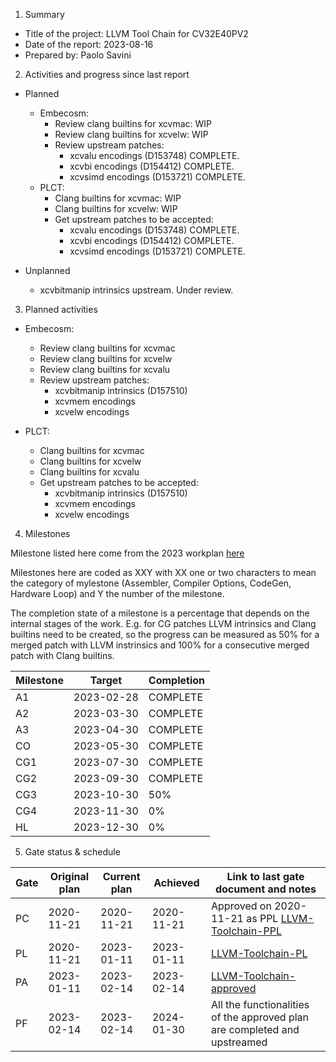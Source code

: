 1. Summary
- Title of the project: LLVM Tool Chain for CV32E40PV2
- Date of the report: 2023-08-16
- Prepared by: Paolo Savini


2. Activities and progress since last report
- Planned
  - Embecosm:
    - Review clang builtins for xcvmac: WIP
    - Review clang builtins for xcvelw: WIP
    - Review upstream patches:
      - xcvalu encodings (D153748) COMPLETE.
      - xcvbi encodings (D154412) COMPLETE.
      - xcvsimd encodings (D153721) COMPLETE.
  - PLCT:
    - Clang builtins for xcvmac: WIP
    - Clang builtins for xcvelw: WIP
    - Get upstream patches to be accepted:
      - xcvalu encodings (D153748) COMPLETE.
      - xcvbi encodings (D154412) COMPLETE.
      - xcvsimd encodings (D153721) COMPLETE.

- Unplanned
  - xcvbitmanip intrinsics upstream. Under review.

3. Planned activities
- Embecosm:
  - Review clang builtins for xcvmac
  - Review clang builtins for xcvelw
  - Review clang builtins for xcvalu
  - Review upstream patches:
    - xcvbitmanip intrinsics (D157510)
    - xcvmem encodings
    - xcvelw encodings

- PLCT: 
  - Clang builtins for xcvmac
  - Clang builtins for xcvelw
  - Clang builtins for xcvalu
  - Get upstream patches to be accepted:
    - xcvbitmanip intrinsics (D157510)
    - xcvmem encodings
    - xcvelw encodings

4. Milestones

Milestone listed here come from the 2023 workplan [here](https://github.com/openhwgroup/programs/blob/master/Project-Descriptions-and-Plans/LLVM-Toolchain/COREV_LLVM_Plan_Approved_2023.md)

Milestones here are coded as XXY with XX one or two characters to mean the category of mylestone (Assembler, Compiler Options, CodeGen, Hardware Loop) and Y the number of the milestone.

The completion state of a milestone is a percentage that depends on the internal stages of the work. E.g. for CG patches LLVM intrinsics and Clang builtins need to be created, so the progress can be measured as 50% for a merged patch with LLVM instrinsics and 100% for a consecutive merged patch with Clang builtins.

| Milestone | Target     | Completion |
| --------- | ---------- | ---------- |
| A1        | 2023-02-28 | COMPLETE   |
| A2        | 2023-03-30 | COMPLETE   |
| A3        | 2023-04-30 | COMPLETE   |
| CO        | 2023-05-30 | COMPLETE   |
| CG1       | 2023-07-30 | COMPLETE   |
| CG2       | 2023-09-30 | COMPLETE   |
| CG3       | 2023-10-30 | 50%        |
| CG4       | 2023-11-30 | 0%         |
| HL        | 2023-12-30 | 0%         |

5. Gate status & schedule

|	Gate	| Original plan	| Current plan	| Achieved  	| Link to last gate document and notes |
|	----	| ------------- | ------------- | ----------- | ------------------------------------ |
|	PC	  | 2020-11-21	  | 2020-11-21	  | 2020-11-21	| Approved on 2020-11-21 as PPL [LLVM-Toolchain-PPL](https://github.com/openhwgroup/programs/blob/master/Project-Descriptions-and-Plans/LLVM-Toolchain/llvm-toolchain-ppl.md)       |
|	PL	  |	2020-11-21    |	2023-01-11    |	2023-01-11  | [LLVM-Toolchain-PL](https://github.com/openhwgroup/programs/blob/master/Project-Descriptions-and-Plans/LLVM-Toolchain/llvm-toolchain-pl.md) |
|	PA	  |	2023-01-11    |	2023-02-14	  |	2023-02-14	|	[LLVM-Toolchain-approved](https://github.com/openhwgroup/programs/blob/master/Project-Descriptions-and-Plans/LLVM-Toolchain/COREV_LLVM_Plan_Approved_2023.md)	|
|	PF	  |	2023-02-14    |	2023-02-14	  |	2024-01-30	| All the functionalities of the approved plan are completed and upstreamed |

